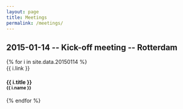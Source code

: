 ```yaml
---
layout: page
title: Meetings
permalink: /meetings/
---
```


## 2015-01-14 -- Kick-off meeting -- Rotterdam

<div class="row">
{% for i in site.data.20150114 %}
  <div class="col-xs-12 col-md-4">
    <div class="thumbnail">
      {{ i.link }}
      <div class="caption">
        <h4>{{ i.title }}
        <br />
        <small>{{ i.name }}</small>
        </h4>
      </div>
    </div>
  </div>
{% endfor %}
</div>




